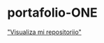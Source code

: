 # portafolio-ONE

<a href="https://irvin29.github.io/Portafolio-ONE/">"Visualiza mi repositoriio"</a>
